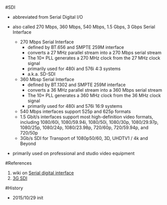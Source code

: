 #SDI
* abbreviated from Serial Digital I/O


* also called 270 Mbps, 360 Mbps, 540 Mbps, 1.5 Gbps, 3 Gbps Serial Interface
  * 270 Mbps Serial Interface
    * defined by BT.656 and SMPTE 259M interface
    * converts a 27 MHz parallel stream into a 270 Mbps serial stream
    * The 10× PLL generates a 270 MHz clock from the 27 MHz clock signal
    * primarily used for 480i and 576i 4:3 systems
    * a.k.a. SD-SDI
  * 360 Mbsp Serial Interface
    * defined by BT.1302 and SMPTE 259M interface
    * converts a 36 MHz parallel stream into a 360 Mbps serial stream
    * The 10× PLL generates a 360 MHz clock from the 36 MHz clock signal
    * primarily used for 480i and 576i 16:9 systems
  * 540 Mbps interfaces support 525p and 625p formats
  * 1.5 Gbit/s interfaces support most high-definition video formats, including 1080/60i, 1080/59.94i, 1080/50i, 1080/30p, 1080/29.97p, 1080/25p, 1080/24p, 1080/23.98p, 720/60p, 720/59.94p, and 720/50p
  * 3Gb/s SDI for Transport of 1080p50/60, 3D, UHDTV1 / 4k and Beyond
* primarily used on professional and studio video equipment

#References
1. wiki on [Serial digital interface](https://en.wikipedia.org/wiki/Serial_digital_interface)
2. [3G SDI](https://www.smpte.org/sites/default/files/2013-09-10-3GSDI-Hudson-V3-Handout.pdf)

#History
* 2015/10/29 init

